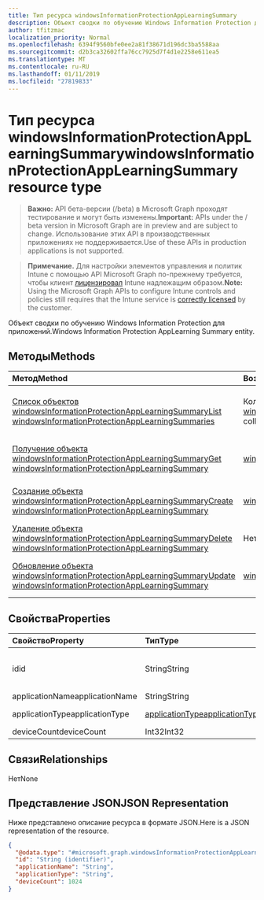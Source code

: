 ```yaml
---
title: Тип ресурса windowsInformationProtectionAppLearningSummary
description: Объект сводки по обучению Windows Information Protection для приложений.
author: tfitzmac
localization_priority: Normal
ms.openlocfilehash: 6394f9560bfe0ee2a81f38671d196dc3ba5588aa
ms.sourcegitcommit: d2b3ca32602ffa76cc7925d7f4d1e2258e611ea5
ms.translationtype: MT
ms.contentlocale: ru-RU
ms.lasthandoff: 01/11/2019
ms.locfileid: "27819833"
---
```

# <a name="windowsinformationprotectionapplearningsummary-resource-type"></a><span data-ttu-id="2fa5f-103">Тип ресурса windowsInformationProtectionAppLearningSummary</span><span class="sxs-lookup"><span data-stu-id="2fa5f-103">windowsInformationProtectionAppLearningSummary resource type</span></span>

> <span data-ttu-id="2fa5f-104">**Важно:** API бета-версии (/beta) в Microsoft Graph проходят тестирование и могут быть изменены.</span><span class="sxs-lookup"><span data-stu-id="2fa5f-104">**Important:** APIs under the / beta version in Microsoft Graph are in preview and are subject to change.</span></span> <span data-ttu-id="2fa5f-105">Использование этих API в производственных приложениях не поддерживается.</span><span class="sxs-lookup"><span data-stu-id="2fa5f-105">Use of these APIs in production applications is not supported.</span></span>

> <span data-ttu-id="2fa5f-106">**Примечание.** Для настройки элементов управления и политик Intune с помощью API Microsoft Graph по-прежнему требуется, чтобы клиент [лицензировал](https://go.microsoft.com/fwlink/?linkid=839381) Intune надлежащим образом.</span><span class="sxs-lookup"><span data-stu-id="2fa5f-106">**Note:** Using the Microsoft Graph APIs to configure Intune controls and policies still requires that the Intune service is [correctly licensed](https://go.microsoft.com/fwlink/?linkid=839381) by the customer.</span></span>

<span data-ttu-id="2fa5f-107">Объект сводки по обучению Windows Information Protection для приложений.</span><span class="sxs-lookup"><span data-stu-id="2fa5f-107">Windows Information Protection AppLearning Summary entity.</span></span>
## <a name="methods"></a><span data-ttu-id="2fa5f-108">Методы</span><span class="sxs-lookup"><span data-stu-id="2fa5f-108">Methods</span></span>
|<span data-ttu-id="2fa5f-109">Метод</span><span class="sxs-lookup"><span data-stu-id="2fa5f-109">Method</span></span>|<span data-ttu-id="2fa5f-110">Возвращаемый тип</span><span class="sxs-lookup"><span data-stu-id="2fa5f-110">Return Type</span></span>|<span data-ttu-id="2fa5f-111">Описание</span><span class="sxs-lookup"><span data-stu-id="2fa5f-111">Description</span></span>|
|:---|:---|:---|
|[<span data-ttu-id="2fa5f-112">Список объектов windowsInformationProtectionAppLearningSummary</span><span class="sxs-lookup"><span data-stu-id="2fa5f-112">List windowsInformationProtectionAppLearningSummaries</span></span>](../api/intune-wip-windowsinformationprotectionapplearningsummary-list.md)|<span data-ttu-id="2fa5f-113">Коллекция [windowsInformationProtectionAppLearningSummary](../resources/intune-wip-windowsinformationprotectionapplearningsummary.md)</span><span class="sxs-lookup"><span data-stu-id="2fa5f-113">[windowsInformationProtectionAppLearningSummary](../resources/intune-wip-windowsinformationprotectionapplearningsummary.md) collection</span></span>|<span data-ttu-id="2fa5f-114">Список свойств и связей объектов [windowsInformationProtectionAppLearningSummary](../resources/intune-wip-windowsinformationprotectionapplearningsummary.md).</span><span class="sxs-lookup"><span data-stu-id="2fa5f-114">List properties and relationships of the [windowsInformationProtectionAppLearningSummary](../resources/intune-wip-windowsinformationprotectionapplearningsummary.md) objects.</span></span>|
|[<span data-ttu-id="2fa5f-115">Получение объекта windowsInformationProtectionAppLearningSummary</span><span class="sxs-lookup"><span data-stu-id="2fa5f-115">Get windowsInformationProtectionAppLearningSummary</span></span>](../api/intune-wip-windowsinformationprotectionapplearningsummary-get.md)|[<span data-ttu-id="2fa5f-116">windowsInformationProtectionAppLearningSummary</span><span class="sxs-lookup"><span data-stu-id="2fa5f-116">windowsInformationProtectionAppLearningSummary</span></span>](../resources/intune-wip-windowsinformationprotectionapplearningsummary.md)|<span data-ttu-id="2fa5f-117">Чтение свойств и связей объекта [windowsInformationProtectionAppLearningSummary](../resources/intune-wip-windowsinformationprotectionapplearningsummary.md).</span><span class="sxs-lookup"><span data-stu-id="2fa5f-117">Read properties and relationships of the [windowsInformationProtectionAppLearningSummary](../resources/intune-wip-windowsinformationprotectionapplearningsummary.md) object.</span></span>|
|[<span data-ttu-id="2fa5f-118">Создание объекта windowsInformationProtectionAppLearningSummary</span><span class="sxs-lookup"><span data-stu-id="2fa5f-118">Create windowsInformationProtectionAppLearningSummary</span></span>](../api/intune-wip-windowsinformationprotectionapplearningsummary-create.md)|[<span data-ttu-id="2fa5f-119">windowsInformationProtectionAppLearningSummary</span><span class="sxs-lookup"><span data-stu-id="2fa5f-119">windowsInformationProtectionAppLearningSummary</span></span>](../resources/intune-wip-windowsinformationprotectionapplearningsummary.md)|<span data-ttu-id="2fa5f-120">Создание объекта [windowsInformationProtectionAppLearningSummary](../resources/intune-wip-windowsinformationprotectionapplearningsummary.md).</span><span class="sxs-lookup"><span data-stu-id="2fa5f-120">Create a new [windowsInformationProtectionAppLearningSummary](../resources/intune-wip-windowsinformationprotectionapplearningsummary.md) object.</span></span>|
|[<span data-ttu-id="2fa5f-121">Удаление объекта windowsInformationProtectionAppLearningSummary</span><span class="sxs-lookup"><span data-stu-id="2fa5f-121">Delete windowsInformationProtectionAppLearningSummary</span></span>](../api/intune-wip-windowsinformationprotectionapplearningsummary-delete.md)|<span data-ttu-id="2fa5f-122">Нет</span><span class="sxs-lookup"><span data-stu-id="2fa5f-122">None</span></span>|<span data-ttu-id="2fa5f-123">Удаляет объект [windowsInformationProtectionAppLearningSummary](../resources/intune-wip-windowsinformationprotectionapplearningsummary.md).</span><span class="sxs-lookup"><span data-stu-id="2fa5f-123">Deletes a [windowsInformationProtectionAppLearningSummary](../resources/intune-wip-windowsinformationprotectionapplearningsummary.md).</span></span>|
|[<span data-ttu-id="2fa5f-124">Обновление объекта windowsInformationProtectionAppLearningSummary</span><span class="sxs-lookup"><span data-stu-id="2fa5f-124">Update windowsInformationProtectionAppLearningSummary</span></span>](../api/intune-wip-windowsinformationprotectionapplearningsummary-update.md)|[<span data-ttu-id="2fa5f-125">windowsInformationProtectionAppLearningSummary</span><span class="sxs-lookup"><span data-stu-id="2fa5f-125">windowsInformationProtectionAppLearningSummary</span></span>](../resources/intune-wip-windowsinformationprotectionapplearningsummary.md)|<span data-ttu-id="2fa5f-126">Обновление свойств объекта [windowsInformationProtectionAppLearningSummary](../resources/intune-wip-windowsinformationprotectionapplearningsummary.md).</span><span class="sxs-lookup"><span data-stu-id="2fa5f-126">Update the properties of a [windowsInformationProtectionAppLearningSummary](../resources/intune-wip-windowsinformationprotectionapplearningsummary.md) object.</span></span>|

## <a name="properties"></a><span data-ttu-id="2fa5f-127">Свойства</span><span class="sxs-lookup"><span data-stu-id="2fa5f-127">Properties</span></span>
|<span data-ttu-id="2fa5f-128">Свойство</span><span class="sxs-lookup"><span data-stu-id="2fa5f-128">Property</span></span>|<span data-ttu-id="2fa5f-129">Тип</span><span class="sxs-lookup"><span data-stu-id="2fa5f-129">Type</span></span>|<span data-ttu-id="2fa5f-130">Описание</span><span class="sxs-lookup"><span data-stu-id="2fa5f-130">Description</span></span>|
|:---|:---|:---|
|<span data-ttu-id="2fa5f-131">id</span><span class="sxs-lookup"><span data-stu-id="2fa5f-131">id</span></span>|<span data-ttu-id="2fa5f-132">String</span><span class="sxs-lookup"><span data-stu-id="2fa5f-132">String</span></span>|<span data-ttu-id="2fa5f-133">Уникальный идентификатор объекта WindowsInformationProtectionAppLearningSummary.</span><span class="sxs-lookup"><span data-stu-id="2fa5f-133">Unique Identifier for the WindowsInformationProtectionAppLearningSummary.</span></span>|
|<span data-ttu-id="2fa5f-134">applicationName</span><span class="sxs-lookup"><span data-stu-id="2fa5f-134">applicationName</span></span>|<span data-ttu-id="2fa5f-135">String</span><span class="sxs-lookup"><span data-stu-id="2fa5f-135">String</span></span>|<span data-ttu-id="2fa5f-136">Имя приложения</span><span class="sxs-lookup"><span data-stu-id="2fa5f-136">Application Name</span></span>|
|<span data-ttu-id="2fa5f-137">applicationType</span><span class="sxs-lookup"><span data-stu-id="2fa5f-137">applicationType</span></span>|[<span data-ttu-id="2fa5f-138">applicationType</span><span class="sxs-lookup"><span data-stu-id="2fa5f-138">applicationType</span></span>](../resources/intune-wip-applicationtype.md)|<span data-ttu-id="2fa5f-139">Тип приложения.</span><span class="sxs-lookup"><span data-stu-id="2fa5f-139">Application Type.</span></span> <span data-ttu-id="2fa5f-140">Возможные значения: `universal`, `desktop`.</span><span class="sxs-lookup"><span data-stu-id="2fa5f-140">Possible values are: `universal`, `desktop`.</span></span>|
|<span data-ttu-id="2fa5f-141">deviceCount</span><span class="sxs-lookup"><span data-stu-id="2fa5f-141">deviceCount</span></span>|<span data-ttu-id="2fa5f-142">Int32</span><span class="sxs-lookup"><span data-stu-id="2fa5f-142">Int32</span></span>|<span data-ttu-id="2fa5f-143">Количество устройств</span><span class="sxs-lookup"><span data-stu-id="2fa5f-143">Device Count</span></span>|

## <a name="relationships"></a><span data-ttu-id="2fa5f-144">Связи</span><span class="sxs-lookup"><span data-stu-id="2fa5f-144">Relationships</span></span>
<span data-ttu-id="2fa5f-145">Нет</span><span class="sxs-lookup"><span data-stu-id="2fa5f-145">None</span></span>
## <a name="json-representation"></a><span data-ttu-id="2fa5f-146">Представление JSON</span><span class="sxs-lookup"><span data-stu-id="2fa5f-146">JSON Representation</span></span>
<span data-ttu-id="2fa5f-147">Ниже представлено описание ресурса в формате JSON.</span><span class="sxs-lookup"><span data-stu-id="2fa5f-147">Here is a JSON representation of the resource.</span></span>
<!-- {
  "blockType": "resource",
  "keyProperty": "id",
  "@odata.type": "microsoft.graph.windowsInformationProtectionAppLearningSummary"
}
-->
``` json
{
  "@odata.type": "#microsoft.graph.windowsInformationProtectionAppLearningSummary",
  "id": "String (identifier)",
  "applicationName": "String",
  "applicationType": "String",
  "deviceCount": 1024
}
```





